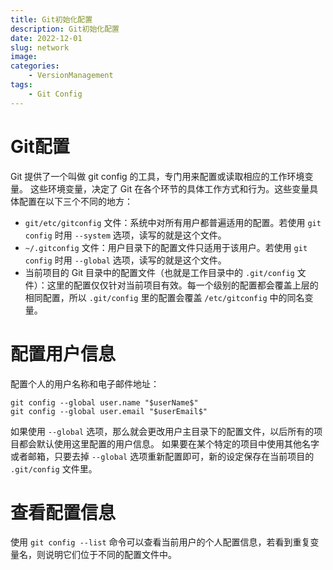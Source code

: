 ```yaml
---
title: Git初始化配置
description: Git初始化配置
date: 2022-12-01
slug: network
image: 
categories:
    - VersionManagement
tags:
    - Git Config
---
```


# Git配置

Git 提供了一个叫做 git config 的工具，专门用来配置或读取相应的工作环境变量。
这些环境变量，决定了 Git 在各个环节的具体工作方式和行为。这些变量具体配置在以下三个不同的地方：
- `git/etc/gitconfig` 文件：系统中对所有用户都普遍适用的配置。若使用 `git config` 时用 `--system` 选项，读写的就是这个文件。
- `~/.gitconfig` 文件：用户目录下的配置文件只适用于该用户。若使用 `git config` 时用 `--global` 选项，读写的就是这个文件。
- 当前项目的 Git 目录中的配置文件（也就是工作目录中的 `.git/config` 文件）：这里的配置仅仅针对当前项目有效。每一个级别的配置都会覆盖上层的相同配置，所以 `.git/config` 里的配置会覆盖 `/etc/gitconfig` 中的同名变量。

# 配置用户信息

配置个人的用户名称和电子邮件地址：

```shell
git config --global user.name "$userName$"
git config --global user.email "$userEmail$"
```

如果使用 `--global` 选项，那么就会更改用户主目录下的配置文件，以后所有的项目都会默认使用这里配置的用户信息。
如果要在某个特定的项目中使用其他名字或者邮箱，只要去掉 `--global` 选项重新配置即可，新的设定保存在当前项目的 `.git/config` 文件里。

# 查看配置信息

使用 `git config --list` 命令可以查看当前用户的个人配置信息，若看到重复变量名，则说明它们位于不同的配置文件中。

